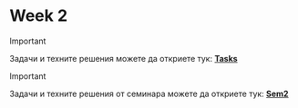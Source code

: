 # Week 2
> [!IMPORTANT]
> Задачи и техните решения можете да откриете тук:
>  [**Tasks**](https://github.com/cathy-09/Introduction-To-Programming/tree/main/Week%202/Tasks)

> [!IMPORTANT]
> Задачи и техните решения от семинара можете да откриете тук:
>  [**Sem2**](https://github.com/cathy-09/Introduction-To-Programming/tree/main/Week%202/Sem2)
